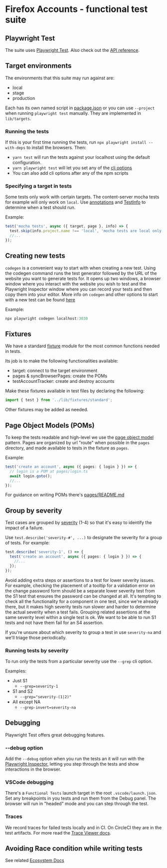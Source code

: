 # Firefox Accounts - functional test suite

## Playwright Test

The suite uses [Playwright Test](https://playwright.dev/docs/intro). Also check out the [API reference](https://playwright.dev/docs/api/class-test).

## Target environments

The environments that this suite may run against are:

- local
- stage
- production

Each has its own named script in [package.json](./package.json) or you can use `--project` when running `playwright test` manually. They are implemented in `lib/targets`.

### Running the tests

If this is your first time running the tests, run `npx playwright install --with-deps` to install the browsers. Then:

- `yarn test` will run the tests against your localhost using the default configuration.
- `yarn playwright test` will let you set any of the [cli options](https://playwright.dev/docs/test-cli#reference)
- You can also add cli options after any of the npm scripts

### Specifying a target in tests

Some tests only work with certain targets. The content-server mocha tests for example will only work on `local`. Use [annotations](https://playwright.dev/docs/test-annotations#annotations) and [TestInfo](https://playwright.dev/docs/api/class-testinfo) to determine when a test should run.

Example:

```ts
test('mocha tests', async ({ target, page }, info) => {
  test.skip(info.project.name !== 'local', 'mocha tests are local only');
  //...
});
```

## Creating new tests

`codegen` is a convenient way to start with when creating a new test. Using the codegen command runs the test generator followed by the URL of the website you want to generate tests for. It opens up two windows, a browser window where you interact with the website you wish to test and the Playwright Inspector window where you can record your tests and then copy them into your editor. More info on `codegen` and other options to start with a new test can be found [here](https://playwright.dev/docs/codegen#generate-tests-with-the-playwright-inspector)

Example:

```ts
npx playwright codegen localhost:3030
```

## Fixtures

We have a standard [fixture](https://playwright.dev/docs/test-fixtures) module for the most common functions needed in tests.

Its job is to make the following functionalities available:

- target: connect to the target environment
- pages & syncBrowserPages: create the POMs
- testAccountTracker: create and destroy accounts

Make these fixtures available in test files by declaring the following:

```ts
import { test } from '../lib/fixtures/standard';
```

Other fixtures may be added as needed.

## Page Object Models (POMs)

To keep the tests readable and high-level we use the [page object model](https://playwright.dev/docs/test-pom) pattern. Pages are organized by url "route" when possible in the `pages` directory, and made available to tests in the fixture as `pages`.

Example:

```ts
test('create an account', async ({ pages: { login } }) => {
  // login is a POM at pages/login.ts
  await login.goto();
  //...
});
```

For guidance on writing POMs there's [pages/README.md](./pages/README.md)

## Group by severity

Test cases are grouped by [severity](https://wiki.mozilla.org/BMO/UserGuide/BugFields#bug_severity) (1-4) so that it's easy to identify the impact of a failure.

Use `test.describe('severity-#', ...)` to designate the severity for a group of tests. For example:

```ts
test.describe('severity-1', () => {
  test('create an account', async ({ pages: { login } }) => {
    //...
  });
});
```

Avoid adding extra steps or assertions to a test for lower severity issues. For example, checking the placement of a tooltip for a validation error on the change password form should be a separate lower severity test from the S1 test that ensures the password can be changed at all. It's tempting to check all the functionality for a component in one test, since we're already there, but it makes high severity tests run slower and harder to determine the actual severity when a test fails. Grouping related assertions at the same severity level within a single test is ok. We want to be able to run S1 tests and not have them fail for an S4 assertion.

If you're unsure about which severity to group a test in use `severity-na` and we'll triage those periodically.

### Running tests by severity

To run only the tests from a particular severity use the `--grep` cli option.

Examples:

- Just S1
  - `--grep=severity-1`
- S1 and S2
  - `--grep="severity-(1|2)"`
- All except NA
  - `--grep-invert=severity-na`

## Debugging

Playwright Test offers great debugging features.

### --debug option

Add the `--debug` option when you run the tests an it will run with the [Playwright Inspector](https://playwright.dev/docs/inspector), letting you step through the tests and show interactions in the browser.

### VSCode debugging

There's a `Functional Tests` launch target in the root `.vscode/launch.json`. Set any breakpoints in you tests and run them from the Debug panel. The browser will run in "headed" mode and you can step through the test.

### Traces

We record traces for failed tests locally and in CI. On CircleCI they are in the test artifacts. For more read the [Trace Viewer docs](https://playwright.dev/docs/trace-viewer).

## Avoiding Race condition while writing tests

See related [Ecosystem Docs](https://mozilla.github.io/ecosystem-platform/reference/functional-testing#avoiding-race-condition-while-writing-tests)
